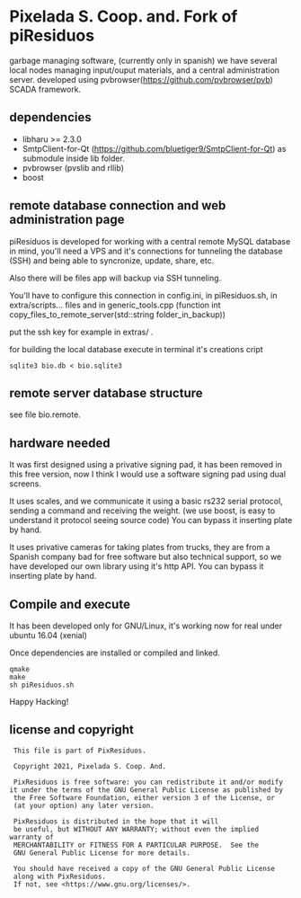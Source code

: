 # Pixelada S. Coop. and. Fork of piResiduos
garbage managing software, (currently only in spanish) we have several local nodes managing input/ouput materials, and a central administration server.
developed using pvbrowser(https://github.com/pvbrowser/pvb) SCADA framework.

## dependencies
+ libharu >= 2.3.0
+ SmtpClient-for-Qt (https://github.com/bluetiger9/SmtpClient-for-Qt) as submodule inside lib folder.
+ pvbrowser (pvslib and rllib)
+ boost

## remote database connection and web administration page
piResiduos is developed for working with a central remote MySQL database in mind, you'll need a VPS and it's connections for tunneling the database (SSH) and being able to syncronize, update, share, etc.

Also there will be files app will backup via SSH tunneling.

You'll have to configure this connection in config.ini, in piResiduos.sh, in extra/scripts... files and in generic_tools.cpp (function int copy_files_to_remote_server(std::string folder_in_backup))

put the ssh key for example in extras/ .

for building the local database execute in terminal it's creations cript

    sqlite3 bio.db < bio.sqlite3

## remote server database structure

see file bio.remote.

## hardware needed
It was first designed using a privative signing pad, it has been removed in this free version, now I think I would use a software signing pad using dual screens.

It uses scales, and we communicate it using a basic rs232 serial protocol, sending a command and receiving the weight. (we use boost, is easy to understand it protocol seeing source code) You can bypass it inserting plate by hand.

It uses privative cameras for taking plates from trucks, they are from a Spanish company bad for free software but also technical support, so we have developed our own library using it's http API. You can bypass it inserting plate by hand.

## Compile and execute
It has been developed only for GNU/Linux, it's working now for real under ubuntu 16.04 (xenial)

Once dependencies are installed or compiled and linked.

    qmake
    make
    sh piResiduos.sh

Happy Hacking!

## license and copyright
```
 This file is part of PixResiduos.

 Copyright 2021, Pixelada S. Coop. And.

 PixResiduos is free software: you can redistribute it and/or modify it under the terms of the GNU General Public License as published by
 the Free Software Foundation, either version 3 of the License, or
 (at your option) any later version.

 PixResiduos is distributed in the hope that it will
 be useful, but WITHOUT ANY WARRANTY; without even the implied warranty of
 MERCHANTABILITY or FITNESS FOR A PARTICULAR PURPOSE.  See the
 GNU General Public License for more details.

 You should have received a copy of the GNU General Public License
 along with PixResiduos.
 If not, see <https://www.gnu.org/licenses/>.
```